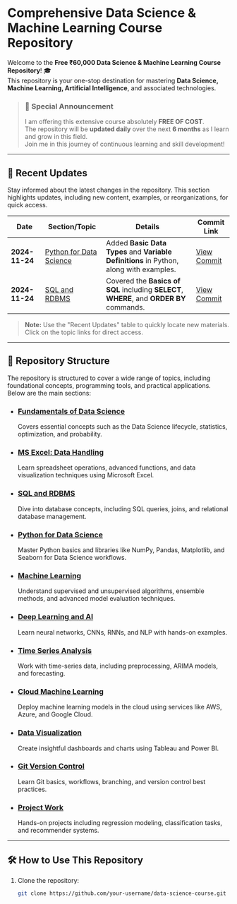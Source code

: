 # Comprehensive Data Science & Machine Learning Course Repository 

Welcome to the **Free ₹60,000 Data Science & Machine Learning Course Repository**! 🎓  
This repository is your one-stop destination for mastering **Data Science, Machine Learning, Artificial Intelligence**, and associated technologies.  

> ### 📢 **Special Announcement**  
> I am offering this extensive course absolutely **FREE OF COST**.  
> The repository will be **updated daily** over the next **6 months** as I learn and grow in this field.  
> Join me in this journey of continuous learning and skill development!  

---

## 🚀 **Recent Updates**
Stay informed about the latest changes in the repository. This section highlights updates, including new content, examples, or reorganizations, for quick access.

| **Date**       | **Section/Topic**                                                | **Details**                                                                                                   | **Commit Link**        |
|-----------------|------------------------------------------------------------------|---------------------------------------------------------------------------------------------------------------|-------------------------|
| **2024-11-24** | [Python for Data Science](./Data-Science-and-ML-Course\Python_for_Data_Science\Basics\Data_Types) | Added **Basic Data Types** and **Variable Definitions** in Python, along with examples.                        | [View Commit](Python_for_Data_Science/Basics/Data_Types)       |
| **2024-11-24** | [SQL and RDBMS](./Data-Science-and-ML-Course\SQL_and_RDBMS\Basics)      | Covered the **Basics of SQL** including **SELECT**, **WHERE**, and **ORDER BY** commands.                     | [View Commit](SQL_and_RDBMS/Basics)       |

> **Note:** Use the "Recent Updates" table to quickly locate new materials. Click on the topic links for direct access.

---

## 📂 **Repository Structure**

The repository is structured to cover a wide range of topics, including foundational concepts, programming tools, and practical applications. Below are the main sections:

- ### **[Fundamentals of Data Science](./Fundamentals_of_Data_Science)**  
  Covers essential concepts such as the Data Science lifecycle, statistics, optimization, and probability.

- ### **[MS Excel: Data Handling](./MS_Excel_Data_Handling)**  
  Learn spreadsheet operations, advanced functions, and data visualization techniques using Microsoft Excel.

- ### **[SQL and RDBMS](./SQL_and_RDBMS)**  
  Dive into database concepts, including SQL queries, joins, and relational database management.

- ### **[Python for Data Science](./Python_for_Data_Science)**  
  Master Python basics and libraries like NumPy, Pandas, Matplotlib, and Seaborn for Data Science workflows.

- ### **[Machine Learning](./Machine_Learning)**  
  Understand supervised and unsupervised algorithms, ensemble methods, and advanced model evaluation techniques.

- ### **[Deep Learning and AI](./Deep_Learning_and_AI)**  
  Learn neural networks, CNNs, RNNs, and NLP with hands-on examples.

- ### **[Time Series Analysis](./Time_Series)**  
  Work with time-series data, including preprocessing, ARIMA models, and forecasting.

- ### **[Cloud Machine Learning](./Cloud_Machine_Learning)**  
  Deploy machine learning models in the cloud using services like AWS, Azure, and Google Cloud.

- ### **[Data Visualization](./Data_Visualization)**  
  Create insightful dashboards and charts using Tableau and Power BI.

- ### **[Git Version Control](./GIT_Version_Control)**  
  Learn Git basics, workflows, branching, and version control best practices.

- ### **[Project Work](./Project_Work)**  
  Hands-on projects including regression modeling, classification tasks, and recommender systems.

---

## 🛠️ **How to Use This Repository**
1. Clone the repository:
   ```bash
   git clone https://github.com/your-username/data-science-course.git
